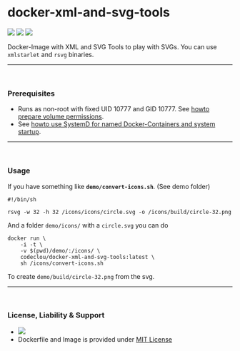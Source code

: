 # docker-xml-and-svg-tools

[![](https://codeclou.github.io/doc/badges/generated/docker-image-size-25.svg)](https://hub.docker.com/r/codeclou/docker-xml-and-svg-tools/tags/) [![](https://codeclou.github.io/doc/badges/generated/docker-from-alpine-3.5.svg)](https://www.ubuntu.com/) [![](https://codeclou.github.io/doc/badges/generated/docker-run-as-non-root.svg)](https://docs.docker.com/engine/reference/builder/#/user)

Docker-Image with XML and SVG Tools to play with SVGs.
You can use `xmlstarlet` and `rsvg`  binaries.

-----

&nbsp;

### Prerequisites

 * Runs as non-root with fixed UID 10777 and GID 10777. See [howto prepare volume permissions](https://github.com/codeclou/doc/blob/master/docker/README.md).
 * See [howto use SystemD for named Docker-Containers and system startup](https://github.com/codeclou/doc/blob/master/docker/README.md).

-----

&nbsp;

### Usage

If you have something like **`demo/convert-icons.sh`**. (See demo folder)

```
#!/bin/sh

rsvg -w 32 -h 32 /icons/icons/circle.svg -o /icons/build/circle-32.png
```

And a folder `demo/icons/` with a `circle.svg` you can do

```
docker run \
    -i -t \
    -v $(pwd)/demo/:/icons/ \
    codeclou/docker-xml-and-svg-tools:latest \
    sh /icons/convert-icons.sh
```

To create `demo/build/circle-32.png` from the svg.

----

&nbsp;

### License, Liability & Support

 * [![](https://codeclou.github.io/doc/docker-warranty-notice.svg?v1)](https://github.com/codeclou/docker-xml-and-svg-tools/blob/master/LICENSE.md)
 * Dockerfile and Image is provided under [MIT License](https://github.com/codeclou/docker-xml-and-svg-tools/blob/master/LICENSE.md)
